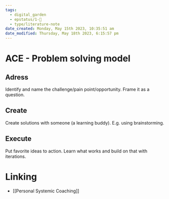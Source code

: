 ```yaml
---
tags:
  - digital_garden
  - epstatus/1-🌱
  - type/literature-note
date_created: Monday, May 15th 2023, 10:35:51 am
date_modified: Thursday, May 18th 2023, 6:15:57 pm
---
```

# ACE - Problem solving model
## Adress
Identify and name the challenge/pain point/opportunity. Frame it as a question.

## Create
Create solutions with someone (a learning buddy). E.g. using brainstorming.

## Execute
Put favorite ideas to action. Learn what works and build on that with iterations.

# Linking
+ [[Personal Systemic Coaching]]

